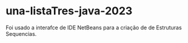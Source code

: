 # una-listaTres-java-2023
Foi usado a interafce de IDE NetBeans  para a criação de de Estruturas Sequencias.
